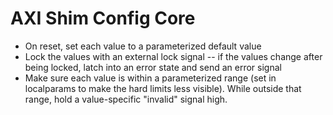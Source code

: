 # AXI Shim Config Core

- On reset, set each value to a parameterized default value
- Lock the values with an external lock signal -- if the values change after being locked, latch into an error state and send an error signal
- Make sure each value is within a parameterized range (set in localparams to make the hard limits less visible). While outside that range, hold a value-specific "invalid" signal high.
